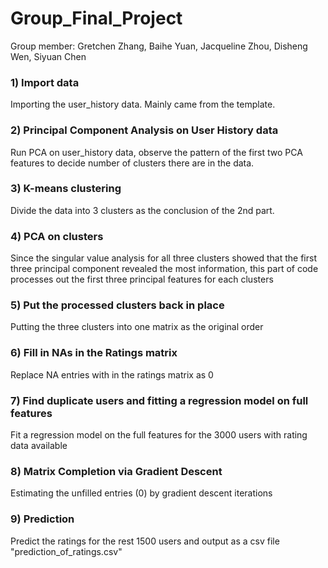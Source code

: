 # Group_Final_Project
Group member: Gretchen Zhang, Baihe Yuan, Jacqueline Zhou, Disheng Wen, Siyuan Chen

### 1) Import data

Importing the user_history data. Mainly came from the template.

### 2) Principal Component Analysis on User History data

Run PCA on user_history data, observe the pattern of the first two PCA features to decide number of clusters there are in the data.

### 3) K-means clustering

Divide the data into 3 clusters as the conclusion of the 2nd part.

### 4) PCA on clusters

Since the singular value analysis for all three clusters showed that the first three principal component revealed the most information, this part of code processes out the first three principal features for each clusters

### 5) Put the processed clusters back in place

Putting the three clusters into one matrix as the original order

### 6) Fill in NAs in the Ratings matrix

Replace NA entries with in the ratings matrix as 0

### 7) Find duplicate users and fitting a regression model on full features

Fit a regression model on the full features for the 3000 users with rating data available

### 8) Matrix Completion via Gradient Descent

Estimating the unfilled entries (0) by gradient descent iterations

### 9) Prediction

Predict the ratings for the rest 1500 users and output as a csv file "prediction_of_ratings.csv"
